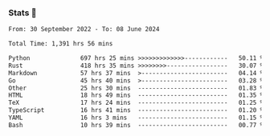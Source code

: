 ### Stats 👋
<!--START_SECTION:waka-->

```txt
From: 30 September 2022 - To: 08 June 2024

Total Time: 1,391 hrs 56 mins

Python              697 hrs 25 mins >>>>>>>>>>>>>------------   50.11 %
Rust                418 hrs 35 mins >>>>>>>>-----------------   30.07 %
Markdown            57 hrs 37 mins  >------------------------   04.14 %
Go                  45 hrs 40 mins  >------------------------   03.28 %
Other               25 hrs 30 mins  -------------------------   01.83 %
HTML                18 hrs 49 mins  -------------------------   01.35 %
TeX                 17 hrs 24 mins  -------------------------   01.25 %
TypeScript          16 hrs 41 mins  -------------------------   01.20 %
YAML                16 hrs 3 mins   -------------------------   01.15 %
Bash                10 hrs 39 mins  -------------------------   00.77 %
```

<!--END_SECTION:waka-->

<!--
**buhaytza2005/buhaytza2005** is a ✨ _special_ ✨ repository because its `README.md` (this file) appears on your GitHub profile.

Here are some ideas to get you started:

- 🔭 I’m currently working on ...
- 🌱 I’m currently learning ...
- 👯 I’m looking to collaborate on ...
- 🤔 I’m looking for help with ...
- 💬 Ask me about ...
- 📫 How to reach me: ...
- 😄 Pronouns: ...
- ⚡ Fun fact: ...
-->



